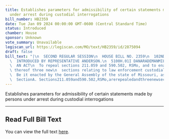 ```yaml
---
title: Establishes parameters for admissibility of certain statements made by persons
  under arrest during custodial interrogations
bill_number: HB2359
date: Tue Jan 09 2024 00:00:00 GMT-0600 (Central Standard Time)
status: Introduced
chamber: House
sponsor: Unknown
vote_summary: Unavailable
legiscan_url: https://legiscan.com/MO/text/HB2359/id/2875094
draft: false
bill_text: "|\n  SECOND REGULAR SESSION\n  HOUSE BILL NO. 2359\n  102ND GENERAL ASSEMBLY\n\
  \  INTRODUCED BY REPRESENTATIVE ANDERSON.\n  5100H.01I DANARADEMANMILLER,ChiefClerk\n\
  \  AN ACT\n  To repeal sections 211.059 and 590.502, RSMo, and to enact in lieu\
  \ thereof three new\n  sections relating to law enforcement custodial interviews.\n\
  \  Be it enacted by the General Assembly of the state of Missouri, as follows:\n\
  \  SectionA. Sections211.059and590.502,RSMo,arerepealedandthreenewsections"
---
```

Establishes parameters for admissibility of certain statements made by persons under arrest during custodial interrogations

---

## Read Full Bill Text

You can view the full text [here](https://legiscan.com/MO/text/HB2359/id/2875094).
